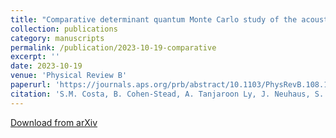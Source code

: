 ```yaml
---
title: "Comparative determinant quantum Monte Carlo study of the acoustic and optical variants of the Su-Schrieffer-Heeger model"
collection: publications
category: manuscripts
permalink: /publication/2023-10-19-comparative
excerpt: ''
date: 2023-10-19
venue: 'Physical Review B'
paperurl: 'https://journals.aps.org/prb/abstract/10.1103/PhysRevB.108.165138'
citation: 'S.M. Costa, B. Cohen-Stead, A. Tanjaroon Ly, J. Neuhaus, S. Johnston. &quot;Comparative determinant quantum Monte Carlo study of the acoustic and optical variants of the Su-Schrieffer-Heeger model.&quot; <i>Physical Review B</i>. 108, 165138 (2023)'
---
```

[Download from arXiv](https://arxiv.org/abs/2307.10058)

